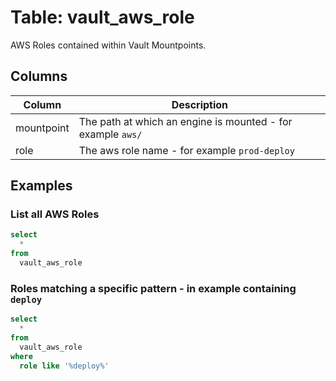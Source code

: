 # Table: vault_aws_role

AWS Roles contained within Vault Mountpoints.

## Columns

| Column | Description |
| - | - |
| mountpoint | The path at which an engine is mounted - for example `aws/` |
| role | The aws role name - for example `prod-deploy` |

## Examples

### List all AWS Roles

```sql
select
  *
from
  vault_aws_role
```

### Roles matching a specific pattern - in example containing `deploy`

```sql
select
  *
from
  vault_aws_role
where
  role like '%deploy%'
```